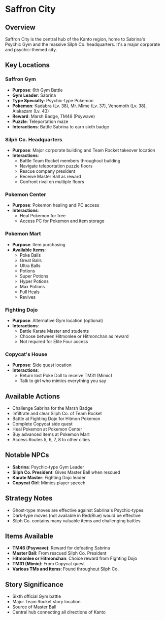 # Saffron City

## Overview
Saffron City is the central hub of the Kanto region, home to Sabrina's Psychic Gym and the massive Silph Co. headquarters. It's a major corporate and psychic-themed city.

## Key Locations

### Saffron Gym
- **Purpose**: 6th Gym Battle
- **Gym Leader**: Sabrina
- **Type Specialty**: Psychic-type Pokemon
- **Pokemon**: Kadabra (Lv. 38), Mr. Mime (Lv. 37), Venomoth (Lv. 38), Alakazam (Lv. 43)
- **Reward**: Marsh Badge, TM46 (Psywave)
- **Puzzle**: Teleportation maze
- **Interactions**: Battle Sabrina to earn sixth badge

### Silph Co. Headquarters
- **Purpose**: Major corporate building and Team Rocket takeover location
- **Interactions**:
  - Battle Team Rocket members throughout building
  - Navigate teleportation puzzle floors
  - Rescue company president
  - Receive Master Ball as reward
  - Confront rival on multiple floors

### Pokemon Center
- **Purpose**: Pokemon healing and PC access
- **Interactions**:
  - Heal Pokemon for free
  - Access PC for Pokemon and item storage

### Pokemon Mart
- **Purpose**: Item purchasing
- **Available Items**:
  - Poke Balls
  - Great Balls
  - Ultra Balls
  - Potions
  - Super Potions
  - Hyper Potions
  - Max Potions
  - Full Heals
  - Revives

### Fighting Dojo
- **Purpose**: Alternative Gym location (optional)
- **Interactions**:
  - Battle Karate Master and students
  - Choose between Hitmonlee or Hitmonchan as reward
  - Not required for Elite Four access

### Copycat's House
- **Purpose**: Side quest location
- **Interactions**:
  - Return lost Poke Doll to receive TM31 (Mimic)
  - Talk to girl who mimics everything you say

## Available Actions
- Challenge Sabrina for the Marsh Badge
- Infiltrate and clear Silph Co. of Team Rocket
- Battle at Fighting Dojo for Hitmon Pokemon
- Complete Copycat side quest
- Heal Pokemon at Pokemon Center
- Buy advanced items at Pokemon Mart
- Access Routes 5, 6, 7, 8 to other cities

## Notable NPCs
- **Sabrina**: Psychic-type Gym Leader
- **Silph Co. President**: Gives Master Ball when rescued
- **Karate Master**: Fighting Dojo leader
- **Copycat Girl**: Mimics player speech

## Strategy Notes
- Ghost-type moves are effective against Sabrina's Psychic-types
- Dark-type moves (not available in Red/Blue) would be effective
- Silph Co. contains many valuable items and challenging battles

## Items Available
- **TM46 (Psywave)**: Reward for defeating Sabrina
- **Master Ball**: From rescued Silph Co. President
- **Hitmonlee or Hitmonchan**: Choice reward from Fighting Dojo
- **TM31 (Mimic)**: From Copycat quest
- **Various TMs and items**: Found throughout Silph Co.

## Story Significance
- Sixth official Gym battle
- Major Team Rocket story location
- Source of Master Ball
- Central hub connecting all directions of Kanto